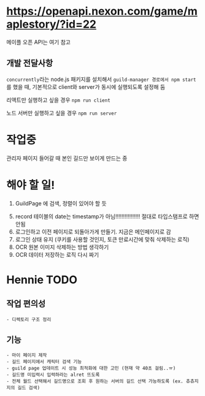 # https://openapi.nexon.com/game/maplestory/?id=22

메이플 오픈 API는 여기 참고


## 개발 전달사항
`concurrently`라는 node.js 패키지를 설치해서 `guild-manager 경로에서 npm start`를 했을 때, 기본적으로 client와 server가 동시에 실행되도록 설정해 둠
   
리액트만 실행하고 싶을 경우 `npm run client`

노드 서버만 실행하고 싶을 경우 `npm run server`

# 작업중
관리자 페이지 들어갈 때 본인 길드만 보이게 만드는 중

# 해야 할 일!
1. GuildPage 에 검색, 정렬이 있어야 할 듯
<!-- 2. Adminpage : DB에서 길드 코드와 n주차 조회해서 데이터 불러오기 -->
<!-- 3. API 호출을 최소화 해야 할 것 같음 (길드 고유키와 길드 정보를 조회하고 있는데 2회 호출하는 것으로 찍힘) -->
<!-- 4. 회원가입 이름, 이메일 중복 시 무언가 출력되게 만들기 -->
5. record 테이블의 date는 timestamp가 아님!!!!!!!!!!!!!!!! 절대로 타입스탬프로 하면 안됨
6. 로그인하고 이전 페이지로 되돌아가게 만들기. 지금은 메인페이지로 감
7. 로그인 상태 유지 (쿠키를 사용할 것인지, 토큰 만료시간에 맞춰 삭제하는 로직)
8. OCR 원본 이미지 삭제하는 방법 생각하기
9. OCR 데이터 저장하는 로직 다시 짜기

# Hennie TODO

## 작업 편의성
    - 디렉토리 구조 정리

## 기능  
    - 마이 페이지 제작
    - 길드 페이지에서 캐릭터 검색 기능
    - guild page 업데이트 시 성능 최적화에 대한 고민 (현재 약 40초 걸림..ㅠ)
    - 길드명 미입력시 입력하라는 alret 뜨도록
    - 전체 월드 선택해서 길드명으로 조회 후 원하는 서버의 길드 선택 가능하도록 (ex. 츄츄지지의 길드 검색)
